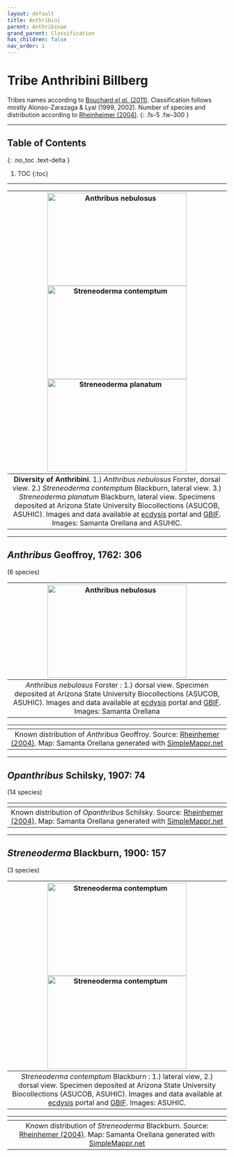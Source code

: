 ```yaml
---
layout: default
title: Anthribini
parent: Anthribinae
grand_parent: Classification
has_children: false
nav_order: 1
---
```



# Tribe Anthribini Billberg

Tribes names according to [Bouchard _el al._ (2011)](https://zookeys.pensoft.net/articles.php?id=4001). Classification follows mostly Alonso-Zarazaga & Lyal (1999, 2002). Number of species and distribution according to [Rheinheimer (2004)](https://www.zobodat.at/pdf/Mitt-Ent-Ver-Stuttgart_39_2004_0001-0244.pdf).
{: .fs-5 .fw-300 }

---

## Table of Contents
{: .no_toc .text-delta }

1. TOC
{:toc}

---

| [<img src="https://serv.biokic.asu.edu/imglib/ecdysis/ASU_ASUCOB/ASUCOB0015/ASUCOB0015351_dorsal_edited_1608612310.jpg" alt="Anthribus nebulosus" width="320" height="213.4">](https://serv.biokic.asu.edu/ecdysis/collections/individual/index.php?occid=650093) [<img src="https://storage.idigbio.org/portals/scan/misc/201504/ASUHIC0079276_habitus_lateral__1429125454_web.jpg" alt="Streneoderma contemptum" width="320" height="213.4">](https://serv.biokic.asu.edu/ecdysis/collections/individual/index.php?occid=348888) [<img src="https://serv.biokic.asu.edu/imglib/ecdysis/ASU_ASUCOB/ASUCOB0015/ASUCOB0015228_lateral_edited_1610169538.jpg" alt="Streneoderma planatum" width="320" height="213.4">](https://serv.biokic.asu.edu/ecdysis/collections/individual/index.php?occid=629017)  | 
|:--:| 
|**Diversity of Anthribini**. 1.) *Anthribus nebulosus* Forster, dorsal view. 2.) _Streneoderma contemptum_ Blackburn, lateral view. 3.) _Streneoderma planatum_ Blackburn, lateral view. Specimens deposited at Arizona State University Biocollections (ASUCOB, ASUHIC). Images and data available at [ecdysis](https://serv.biokic.asu.edu/ecdysis/index.php) portal and [GBIF](https://gbif.org). Images: Samanta Orellana and ASUHIC.|

---

## _Anthribus_ Geoffroy, 1762: 306
(6 species)

| [<img src="https://serv.biokic.asu.edu/imglib/ecdysis/ASU_ASUCOB/ASUCOB0015/ASUCOB0015351_dorsal_edited_1608612310.jpg" alt="Anthribus nebulosus" width="320" height="213.4">](https://serv.biokic.asu.edu/ecdysis/collections/individual/index.php?occid=650093)  | 
|:--:| 
|_Anthribus nebulosus_ Forster : 1.) dorsal view. Specimen deposited at Arizona State University Biocollections (ASUCOB, ASUHIC). Images and data available at [ecdysis](https://serv.biokic.asu.edu/ecdysis/index.php) portal and [GBIF](https://gbif.org). Images: Samanta Orellana|

|<img src="https://www.simplemappr.net/map/18214" alt="" />| 
|:--:| 
|Known distribution of _Anthribus_ Geoffroy. Source: [Rheinhemer (2004)](https://www.zobodat.at/pdf/Mitt-Ent-Ver-Stuttgart_39_2004_0001-0244.pdf). Map: Samanta Orellana generated with [SimpleMappr.net](https://www.simplemappr.net/) |

---

## _Opanthribus_ Schilsky, 1907: 74
(14 species)

|<img src="https://www.simplemappr.net/map/18216" alt="" />| 
|:--:| 
|Known distribution of _Opanthribus_ Schilsky. Source: [Rheinhemer (2004)](https://www.zobodat.at/pdf/Mitt-Ent-Ver-Stuttgart_39_2004_0001-0244.pdf). Map: Samanta Orellana generated with [SimpleMappr.net](https://www.simplemappr.net/) |

---

## _Streneoderma_ Blackburn, 1900: 157
(3 species)

| [<img src="https://serv.biokic.asu.edu/imglib/storage/portals/scan/misc/201504/ASUHIC0079276_habitus_lateral__1429125454_web.jpg" alt="Streneoderma contemptum" width="320" height="213.4">](https://serv.biokic.asu.edu/ecdysis/collections/individual/index.php?occid=348888) [<img src="https://serv.biokic.asu.edu/imglib/storage/portals/scan/misc/201504/ASUHIC0079276_habitus_dorsal_1_1429125453_web.jpg" alt="Streneoderma contemptum" width="320" height="213.4">](https://serv.biokic.asu.edu/ecdysis/collections/individual/index.php?occid=348888)  | 
|:--:| 
|_Streneoderma contemptum_ Blackburn : 1.) lateral view, 2.) dorsal view. Specimen deposited at Arizona State University Biocollections (ASUCOB, ASUHIC). Images and data available at [ecdysis](https://serv.biokic.asu.edu/ecdysis/index.php) portal and [GBIF](https://gbif.org). Images: ASUHIC. |

|<img src="https://www.simplemappr.net/map/18215" alt="" />| 
|:--:| 
|Known distribution of _Streneoderma_ Blackburn. Source: [Rheinhemer (2004)](https://www.zobodat.at/pdf/Mitt-Ent-Ver-Stuttgart_39_2004_0001-0244.pdf). Map: Samanta Orellana generated with [SimpleMappr.net](https://www.simplemappr.net/) |
